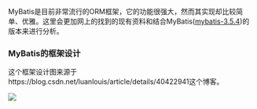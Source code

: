 MyBatis是目前非常流行的ORM框架，它的功能很强大，然而其实现却比较简单、优雅。这里会更加网上的找到的现有资料和结合MyBatis([mybatis-3.5.4](https://github.com/mybatis/mybatis-3/releases/tag/mybatis-3.5.4))的版本来进行分析。

### MyBatis的框架设计

这个框架设计图来源于https://blog.csdn.net/luanlouis/article/details/40422941这个博客。

![](https://img-blog.csdn.net/20141028232313593?watermark/2/text/aHR0cDovL2Jsb2cuY3Nkbi5uZXQvbHVhbmxvdWlz/font/5a6L5L2T/fontsize/400/fill/I0JBQkFCMA==/dissolve/70/gravity/SouthEast)
